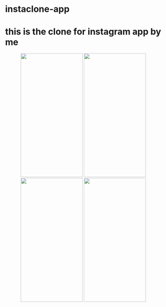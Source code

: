 # instaclone-app
# this is the clone for instagram app by me

<p align="center">
<img src="https://user-images.githubusercontent.com/67668844/149549409-d525e76e-0edf-4b8e-9619-4b445c2ba17a.jpg" data-canonical-src="https://user-images.githubusercontent.com/67668844/149549409-d525e76e-0edf-4b8e-9619-4b445c2ba17a.jpg" width="200" height="400" />

<img src="https://user-images.githubusercontent.com/67668844/149549368-32c6b0be-a702-47b6-8217-a61873d103de.jpg" data-canonical-src="(https://user-images.githubusercontent.com/67668844/149549368-32c6b0be-a702-47b6-8217-a61873d103de.jpg" width="200" height="400" />

<img src="https://user-images.githubusercontent.com/67668844/149549332-e8e1fd56-75f6-47c6-af98-4190e3807119.jpg" data-canonical-src="https://user-images.githubusercontent.com/67668844/149549332-e8e1fd56-75f6-47c6-af98-4190e3807119.jpg" width="200" height="400" />

<img src="https://user-images.githubusercontent.com/67668844/149549288-dc49507c-eaac-454d-a72b-385823dc6862.jpg" data-canonical-src="https://user-images.githubusercontent.com/67668844/149549288-dc49507c-eaac-454d-a72b-385823dc6862.jpg" width="200" height="400" />
</p>
